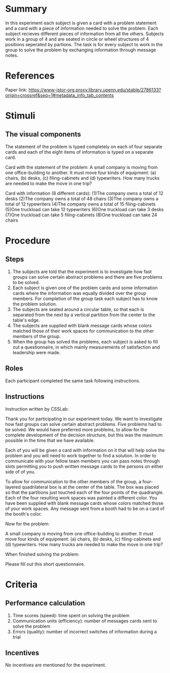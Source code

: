 # Summary
In this experiment each subject is given a card with a problem statement and a card with a piece of information needed to solve the problem. Each subject recieves different pieces of information from all the others. Subjects work in a group of 4 and are seated in circle or wheel structures of 4 positions seperated by partions. The task is for every subject to work in the group to solve the problem by exchanging information through message notes.

# References
Paper link: https://www-jstor-org.proxy.library.upenn.edu/stable/2786133?origin=crossref&seq=1#metadata_info_tab_contents

# Stimuli
## The visual components

The statement of the problem is typed completely on each of four separate cards and each of the eight items of information is typed on a separate card.

Card with the statement of the problem:
A small company is moving from one office-building to another. It must move four kinds of equipment: (a) chairs, (b) desks, (c) filing-cabinets and (d) typewriters. How many trucks are needed to make the move in one trip? 

Card with information (8 different cards):
(1)The company owns a total of 12 desks 
(2)The company owns a total of 48 chairs
(3)The company owns a total of 12 typewriters
(4)The company owns a total of 15 filing-cabinets
(5)One truckload can take 12 typewriters
(6)One truckload can take 3 desks 
(7)One truckload can take 5 filing-cabinets
(8)One truckload can take 24 chairs

# Procedure
## Steps

1. The subjects are told that the experiment is to investigate how fast groups can solve certain abstract problems and there are five problems to be solved.
2. Each subject is given one of the problem cards and some information cards where the information was equally divided over the group members. For completion of the group task each subject has to know the problem solution.
3. The subjects are seated around a circular table, so that each is separated from the next by a vertical partition from the center to the table's edge.
4. The subjects are supplied with blank message cards whose colors matched those of their work spaces for communication to the other members of the group.
5. When the group has solved the problems, each subject is asked to fill out a questionnaire, in which mainly measurements of satisfaction and leadership were made.

## Roles 

Each participant completed the same task following instructions.

## Instructions

Instruction written by CSSLab:

Thank you for participating in our experiment today. We want to investigate how fast groups can solve certain abstract problems. Five problems had to be solved. We would have preferred more problems, to allow for the complete development of the decision structure, but this was the maximum possible in the time that we have available.

Each of you will be given a card with information on it that will help solve the problem and you will need to work together to find a solution. In order to communicate with your fellow team members you can pass notes through slots permitting you to push written message cards to the persons on either side of of you.

To allow for communication to the other members of the group, a four- layered quadrilateral box is at the center of the table. The box was placed so that the partitions just touched each of the four points of the quadrangle. Each of the four resulting work spaces was painted a different color. You have been supplied with blank message cards whose colors matched those of your work spaces. Any message sent from a booth had to be on a card of the booth's color.

Now for the problem:

A small company is moving from one office-building to another. It must move four kinds of equipment: (a) chairs, (b) desks, (c) filing-cabinets and (d) typewriters. How many trucks are needed to make the move in one trip?

When finished solving the problem:

Please fill out this short questionnaire.

# Criteria
## Performance calculation

1. Time scores (speed): time spent on solving the problem
2. Communication units (efficiency): number of messages cards sent to solve the problem
3. Errors (quality): number of incorrect switches of information during a trial

## Incentives

No incentives are mentioned for the experiment.
